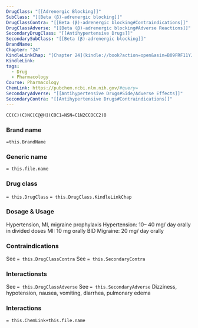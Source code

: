 ```yaml
---
DrugClass: "[[Adrenergic Blocking]]"
SubClass: "[[Beta (β)-adrenergic blocking]]"
DrugClassContra: "[[Beta (β)-adrenergic blocking#Contraindications]]"
DrugClassAdverse: "[[Beta (β)-adrenergic blocking#Adverse Reactions]]"
SecondaryDrugClass: "[[Antihypertensive Drugs]]"
SecondarySubClass: "[[Beta (β)-adrenergic blocking]]"
BrandName: 
Chapter: "24"
KindleLinkChap: "[Chapter 24](kindle://book?action=open&asin=B09FRF11YJ&location=12809)"
KindleLink: 
tags:
  - Drug
  - Pharmacology
Course: Pharmacology
ChemLink: https://pubchem.ncbi.nlm.nih.gov/#query=
SecondaryAdverse: "[[Antihypertensive Drugs#Side/Adverse Effects]]"
SecondaryContra: "[[Antihypertensive Drugs#Contraindications]]"
---
```

```smiles
CC(C)(C)NC[C@@H](COC1=NSN=C1N2CCOCC2)O
```

### Brand name
`=this.BrandName`
### Generic name
`= this.file.name`
### Drug class 
`= this.DrugClass`
	`= this.DrugClass.KindleLinkChap`

### Dosage & Usage
Hypertension, MI, migraine prophylaxis
Hypertension: 10– 40 mg/ day orally in divided doses 
MI: 10 mg orally BID Migraine: 20 mg/ day orally

### Contraindications
See `= this.DrugClassContra`
See `= this.SecondaryContra`

### Interactionsts
See `= this.DrugClassAdverse`
See `= this.SecondaryAdverse`
Dizziness, hypotension, nausea, vomiting, diarrhea, pulmonary edema

### Interactions

`= this.ChemLink+this.file.name`
